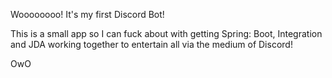 
Woooooooo! It's my first Discord Bot! 

This is a small app so I can fuck about with getting Spring: Boot, Integration 
and JDA working together to entertain all via the medium of Discord!

OwO



